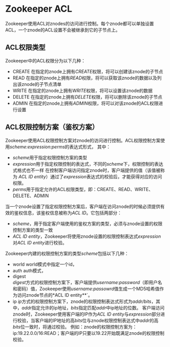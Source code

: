 # Zookeeper ACL
Zookeeper使用ACL对znodes的访问进行控制。每个znode都可以单独设置ACL，一个znode的ACL设置不会被继承到它的子节点上。

## ACL权限类型
Zookeeper中的ACL权限分为以下几种：
+ CREATE
    在指定的znode上拥有*CREATE*权限，将可以创建该znode的子节点
+ READ
    在指定的znode上拥有*READ*权限，将可以获取该znode的数据以及列出该znode的子节点清单
+ WRITE
    在指定的znode上拥有*WRITE*权限，将可以设置该znode的数据
+ DELETE
    在指定的znode上拥有*DELETE*权限，将可以删除该znode的子节点
+ ADMIN
    在指定的znode上拥有*ADMIN*权限，将可以对该znode的ACL权限进行设置

## ACL权限控制方案（鉴权方案）
Zookeeper使用ACL权限控制方案对znode的访问进行控制。ACL权限控制方案使用*scheme:expression:perms*的表达式形式， 其中：
+ *scheme*用于指定权限控制方案的类型
+ *expression*用于指定权限控制的表达式，不同的*scheme*下，权限控制的表达式格式也不一样
    在控制客户端访问指定znode时，客户端提供的值（该值被称为 *ACL ID entity*）通过了*expression*表达式的校验后，才能获得对应的访问权限。
+ *perms*用于指定允许的ACL权限类型，即：CREATE、READ、WRITE、DELETE、ADMIN

当一个znode设置了指定权限控制方案后，客户端在访问znode的时候必须提供有效的鉴权信息，该鉴权信息被称为*ACL ID*。它包括两部分：
+ *scheme*，用于指定客户端使用的鉴权方案的类型，必须与znode设置的权限控制方案的类型一致
+ *ACL ID entity*，Zookeeper将使用znode设置的权限控制表达式*expression*对*ACL ID entity*进行校验。

Zookeeper内建的权限控制方案的类型*scheme*包括以下几种：
+ world
    world模式中指定一个id，
+ auth
    auth模式，
+ digest    
    *digest*方式的权限控制方案下，客户端提供*username:password*（即用户名和密码）值，Zookeeper使用*username:passowrd*值生成一个MD5哈希值作为访问znode节点的*ACL ID entity**`。
+ ip
    *ip*方式的权限控制方案下，znode的权限控制表达式形式为*addr/bits*，其中，*addr*指定允许的ip地址，*bits*指定匹配*addr*中ip地址的位数。
    客户端访问znode时，Zookeeper使用客户端的IP作为*ACL ID entity*与*expression*部分进行校验，当客户端的IP地址的高*bits*位与znode权限控制表达式中*addr*的高*bits*位一致时，将通过校验。
    例如：znode的权限控制方案为：ip:19.22.0.0/16:READ；客户端的IP只要以19.22开始既满足znode的权限控制校验。
